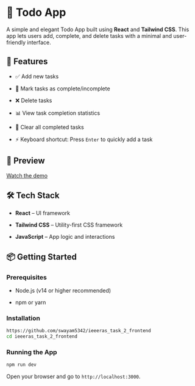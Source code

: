 # 📝 Todo App

A simple and elegant Todo App built using **React** and **Tailwind CSS**. This app lets users add, complete, and delete tasks with a minimal and user-friendly interface.

## 🚀 Features

- ✅ Add new tasks
    
- 🎯 Mark tasks as complete/incomplete
    
- ❌ Delete tasks
    
- 📊 View task completion statistics
    
- 🧹 Clear all completed tasks
    
- ⚡ Keyboard shortcut: Press `Enter` to quickly add a task
    

## 📸 Preview

[Watch the demo](https://youtu.be/xmJsB488bRo)


## 🛠️ Tech Stack

- **React** – UI framework
    
- **Tailwind CSS** – Utility-first CSS framework
    
- **JavaScript** – App logic and interactions
    

## 📦 Getting Started

### Prerequisites

- Node.js (v14 or higher recommended)
    
- npm or yarn
    

### Installation


```bash
https://github.com/swayam5342/ieeeras_task_2_frontend
cd ieeeras_task_2_frontend
```

### Running the App

```bash
npm run dev
```
Open your browser and go to `http://localhost:3000`.


